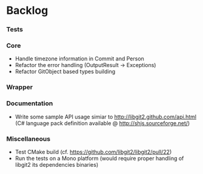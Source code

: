 # Backlog

### Tests

### Core

 - Handle timezone information in Commit and Person
 - Refactor the error handling (OutputResult -> Exceptions)
 - Refactor GitObject based types building

### Wrapper

### Documentation

 - Write some sample API usage simiar to  http://libgit2.github.com/api.html (C# language pack definition available @ http://shjs.sourceforge.net/)
 
### Miscellaneous

 - Test CMake build (cf. https://github.com/libgit2/libgit2/pull/22)
 - Run the tests on a Mono platform (would require proper handling of libgit2 its dependencies binaries)
 